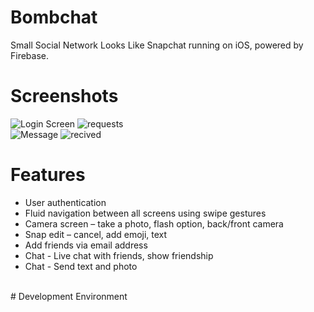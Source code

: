 # Bombchat
Small Social Network Looks Like Snapchat running on iOS, powered by Firebase.
<br>
# Screenshots
![Login Screen](https://i.imgur.com/qZ9Vsf0l.png "Login Screen") ![requests](https://i.imgur.com/bZDay40l.png "Requests")
<br>
![Message](https://i.imgur.com/mPuUZj9l.png "Message") ![recived](https://i.imgur.com/SODlxo1l.png "recived")
<br>
# Features
- User authentication
- Fluid navigation between all screens using swipe gestures
- Camera screen – take a photo, flash option, back/front camera
- Snap edit – cancel, add emoji, text
- Add friends via email address
- Chat - Live chat with friends, show friendship
- Chat - Send text and photo
<br>
# Development Environment
